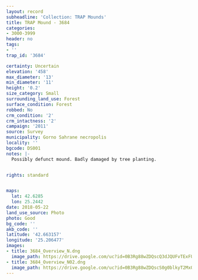 ```yaml
---
layout: record
subheadline: 'Collection: TRAP Mounds'
title: TRAP Mound - 3684
categories:
- 3000-3999
header: no
tags:
- ''
trap_id: '3684'

certainty: Uncertain
elevation: '458'
max_diameter: '13'
min_diameter: '11'
height: '0.2'
size_category: Small
surrounding_land_use: Forest
surface_condition: Forest
robbed: No
crm_condition: '2'
crm_intactness: '2'
campaign: '2011'
source: Survey
municipality: Gorno Sahrane necropolis
locality: ''
bgcode: DS001
notes: |-
  Possibly defunct mound. Badly damaged by tree planting.


rights: standard


maps:
  lat: 42.6285
  lon: 25.2442
date: 2018-05-22
land_use_source: Photo
photo: Good
bg_code: ''
akb_code: ''
latitude: '42.663157'
longitude: '25.206477'
images:
- title: 3684_Overview_N.dng
  image_path: https://drive.google.com/uc?id=0B3Rg88wZDQscQ3dJQUFvTExFUGM
- title: 3684_Overview_N02.dng
  image_path: https://drive.google.com/uc?id=0B3Rg88wZDQscS0g0blkyT2MxQms
---
```


